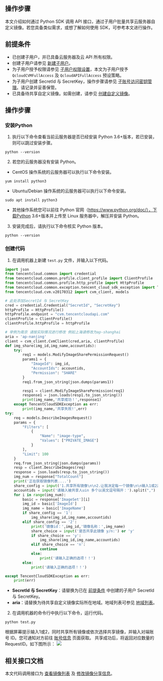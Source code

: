 ## 操作步骤
本文介绍如何通过 Python SDK 调用 API 接口，通过子用户批量共享云服务器自定义镜像。若您具备类似需求，或想了解如何使用 SDK，可参考本文进行操作。


## 前提条件[](id:preconditions)
- 已创建子用户，并已具备云服务器及云 API 所有权限。
 - 创建子用户请参见 [新建子用户](https://cloud.tencent.com/document/product/598/13674)。
 - 为子用户授予权限请参见 [子用户权限设置](https://cloud.tencent.com/document/product/598/36256)，本文为子用户授予 `QcloudCVMFullAccess` 及 `QcloudAPIFullAccess` 预设策略。
 - 为子用户创建 SecretId 与 SecretKey，操作步骤请参见 [子账号访问密钥管理](https://cloud.tencent.com/document/product/598/37140)。请记录并妥善保管。
- 已具备待共享自定义镜像。如需创建，请参见 [创建自定义镜像](https://cloud.tencent.com/document/product/213/4942)。


## 操作步骤

### 安装Python
1. 执行以下命令查看当前云服务器是否已经安装 Python 3.6+版本，若已安装，则可以跳过安装步骤。
```shellsession
python --version
```
2. 若您的云服务器没有安装 Python。
 - CentOS 操作系统的云服务器可以执行以下命令安装。
```shellsession
yum install python3
```
 - Ubuntu/Debian 操作系统的云服务器可以执行以下命令安装。
```shellsession
sudo apt install python3
```
 - 其他操作系统您可以前往 Python 官网（https://www.python.org/doc/），下载Python 3.6+版本并上传至 Linux 服务器中，解压并安装 Python。
3. 安装完成后，请执行以下命令核实 Python 版本。
```shellsession
python --version
```

### 创建代码
1. 在调用机器上新建 `test.py` 文件，并输入以下代码。
```python
import json
from tencentcloud.common import credential
from tencentcloud.common.profile.client_profile import ClientProfile
from tencentcloud.common.profile.http_profile import HttpProfile
from tencentcloud.common.exception.tencent_cloud_sdk_exception import TencentCloudSDKException
from tencentcloud.cvm.v20170312 import cvm_client, models

# 此处添加SecretId 与 SecretKey
cred = credential.Credential("SecretId", "SecretKey")
httpProfile = HttpProfile()
httpProfile.endpoint = "cvm.tencentcloudapi.com"
clientProfile = ClientProfile()
clientProfile.httpProfile = httpProfile

# 举例为南京 请按实际情况进行修改 例如上海请修改为ap-shanghai
aria = 'ap-nanjing'
client = cvm_client.CvmClient(cred,aria, clientProfile)
def img_share(img_id,img_name,accountids):
    try:
        req1 = models.ModifyImageSharePermissionRequest()
        params1 = {
            "ImageId": img_id,
            "AccountIds": accountids,
            "Permission": "SHARE"
        }
        req1.from_json_string(json.dumps(params1))

        resp1 = client.ModifyImageSharePermission(req1)
        response1 = json.loads(resp1.to_json_string())
        print(img_name,'共享成功！',response1)
    except TencentCloudSDKException as err:
        print(img_name,'共享失败!',err)
try:
    req = models.DescribeImagesRequest()
    params = {
        "Filters": [
            {
                "Name": "image-type",
                "Values": ["PRIVATE_IMAGE"]
            }
        ],
        "Limit": 100
    }
    req.from_json_string(json.dumps(params))
    resp = client.DescribeImages(req)
    response = json.loads(resp.to_json_string())
    img_num = response["TotalCount"]
    print('正在获取镜像列表....')
    share_config = input('1.共享所有镜像\n\n2.让我决定每一个镜像\n\n输入1或2并按回车 默认为2：') or '2'
    accountids = input('请输入被共享人uin 多个以英文逗号隔开：').split(",")
    for i in range(img_num):
        basic = response['ImageSet'][i]
        img_id = basic['ImageId']
        img_name = basic['ImageName']
        if share_config == '1':
            img_share(img_id,img_name,accountids)
        elif share_config == '2':
            print('镜像id：',img_id,'镜像名称：',img_name)
            share_choice = input('是否共享此镜像 y/n:') or 'y'
            if share_choice == 'y':
                img_share(img_id,img_name,accountids)
            elif share_choice == 'n':
                continue
            else:
                print('请输入正确的选项！！')
        else:
            print('请输入正确的选项！！')

except TencentCloudSDKException as err:
    print(err)
```
 - **SecretId 与 SecretKey**：请替换为已在 [前提条件](#preconditions) 中创建的子用户 SecretId 与 SecretKey。
 - **aria**：请替换为待共享自定义镜像实际所在地域。地域列表可参见 [地域列表](https://cloud.tencent.com/document/api/213/15692#.E5.9C.B0.E5.9F.9F.E5.88.97.E8.A1.A8)。
2. 在调用机器的命令行中执行以下命令，运行代码。
```shellesession
python test.py
```
根据屏幕提示输入1或2，同时共享所有镜像或依次选择共享镜像，并输入对端账号 ID。您可通知对方前往 [账号信息](https://console.cloud.tencent.com/developer) 页面获取。
共享成功后，将返回对应数量的 RequestID。如下图所示：
![](https://qcloudimg.tencent-cloud.cn/raw/724301d2dd4c1c612e6649e2b765ee09.png)

## 相关接口文档
本文代码调用接口为 [查看镜像列表](https://cloud.tencent.com/document/product/213/15715) 及 [修改镜像分享信息](https://cloud.tencent.com/document/api/213/15710)。

